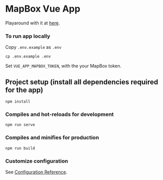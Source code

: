 # MapBox Vue App
Playaround with it at [here](https://adoring-lewin-3218b7.netlify.app/).

### To run app locally
Copy `.env.example` as `.env`
```
cp .env.example .env
```
Set `VUE_APP_MAPBOX_TOKEN`, with the your MapBox token.

## Project setup (install all dependencies required for the app)
```
npm install
```

### Compiles and hot-reloads for development
```
npm run serve
```

### Compiles and minifies for production
```
npm run build
```

### Customize configuration
See [Configuration Reference](https://cli.vuejs.org/config/).
